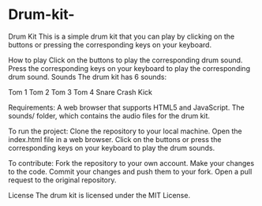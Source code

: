 # Drum-kit-
Drum Kit
This is a simple drum kit that you can play by clicking on the buttons or pressing the corresponding keys on your keyboard.

How to play
Click on the buttons to play the corresponding drum sound.
Press the corresponding keys on your keyboard to play the corresponding drum sound.
Sounds
The drum kit has 6 sounds:

Tom 1
Tom 2
Tom 3
Tom 4
Snare
Crash
Kick

Requirements:
A web browser that supports HTML5 and JavaScript.
The sounds/ folder, which contains the audio files for the drum kit.

To run the project:
Clone the repository to your local machine.
Open the index.html file in a web browser.
Click on the buttons or press the corresponding keys on your keyboard to play the drum sounds.

To contribute:
Fork the repository to your own account.
Make your changes to the code.
Commit your changes and push them to your fork.
Open a pull request to the original repository.


License
The drum kit is licensed under the MIT License.
